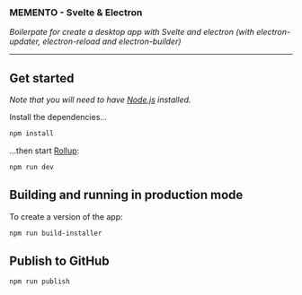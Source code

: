 ### MEMENTO - Svelte & Electron

*Boilerpate for create a desktop app with Svelte and electron (with electron-updater, electron-reload and electron-builder)*

---
## Get started

*Note that you will need to have [Node.js](https://nodejs.org) installed.*

Install the dependencies...

```bash
npm install
```

...then start [Rollup](https://rollupjs.org):

```bash
npm run dev
```

## Building and running in production mode

To create a version of the app:

```bash
npm run build-installer
```

## Publish to GitHub

```bash
npm run publish
```
